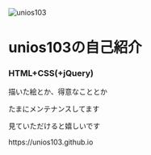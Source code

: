 ![unios103](https://user-images.githubusercontent.com/55628112/72915938-78ce8800-3d84-11ea-87af-6c3fb7212a29.jpeg)

# unios103の自己紹介
### HTML+CSS(+jQuery)
<p>描いた絵とか、得意なこととか<p>
<p>たまにメンテナンスしてます</p>
<p>見ていただけると嬉しいです</p>
https://unios103.github.io
